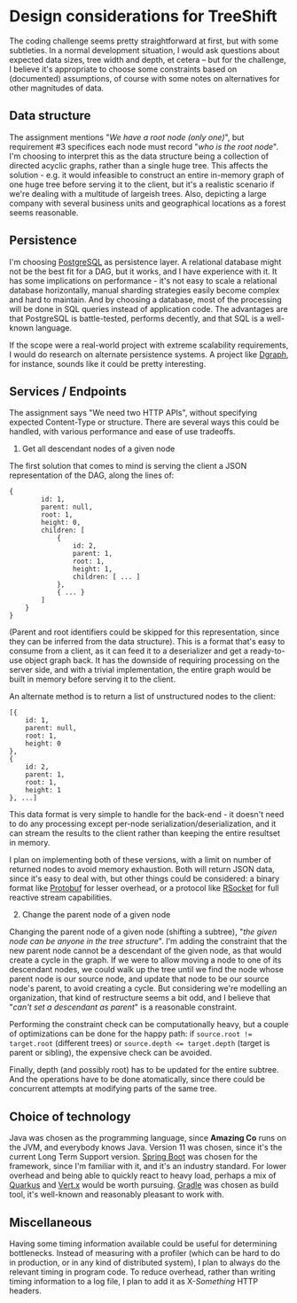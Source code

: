 # Design considerations for TreeShift

The coding challenge seems pretty straightforward at first, but with some subtleties. In a normal development
situation, I would ask questions about expected data sizes, tree width and depth, et cetera – but for the
challenge, I believe it's appropriate to choose some constraints based on (documented) assumptions, of course
with some notes on alternatives for other magnitudes of data.

## Data structure

The assignment mentions "*We have a root node (only one)*", but requirement #3 specifices each node must
record "*who is the root node*". I'm choosing to interpret this as the data structure being a collection of
directed acyclic graphs, rather than a single huge tree. This affects the solution - e.g. it would infeasible
to construct an entire in-memory graph of one huge tree before serving it to the client, but it's a realistic
scenario if we're dealing with a multitude of largeish trees. Also, depicting a large company with several
business units and geographical locations as a forest seems reasonable.

## Persistence

I'm choosing [PostgreSQL](https://spring.io/projects/spring-boot) as persistence layer. A relational database
might not be the best fit for a DAG, but it works, and I have experience with it. It has some implications on
performance - it's not easy to scale a relational database horizontally, manual sharding strategies easily
become complex and hard to maintain. And by choosing a database, most of the processing will be done in SQL
queries instead of application code. The advantages are that PostgreSQL is battle-tested, performs decently,
and that SQL is a well-known language.

If the scope were a real-world project with extreme scalability requirements, I would do research on alternate
persistence systems. A project like [Dgraph](https://dgraph.io/), for instance, sounds like it could be pretty
interesting.

## Services / Endpoints

The assignment says "We need two HTTP APIs", without specifying expected Content-Type or structure. There are
several ways this could be handled, with various performance and ease of use tradeoffs.

1. Get all descendant nodes of a given node

The first solution that comes to mind is serving the client a JSON representation of the DAG, along the lines
of:
```
{
		id: 1,
		parent: null,
		root: 1,
		height: 0,
		children: [
			{
				id: 2,
				parent: 1,
				root: 1,
				height: 1,
				children: [ ... ]
			},
			{ ... }
		]
	}
}
```
(Parent and root identifiers could be skipped for this representation, since they can be inferred from the
data structure). This is a format that's easy to consume from a client, as it can feed it to a deserializer
and get a ready-to-use object graph back. It has the downside of requiring processing on the server side, and
with a trivial implementation, the entire graph would be built in memory before serving it to the client.

An alternate method is to return a list of unstructured nodes to the client:
```
[{
	id: 1,
	parent: null,
	root: 1,
	height: 0
},
{
	id: 2,
	parent: 1,
	root: 1,
	height: 1
}, ...]
```

This data format is very simple to handle for the back-end - it doesn't need to do any processing except
per-node serialization/deserialization, and it can stream the results to the client rather than keeping the
entire resultset in memory. 

I plan on implementing both of these versions, with a limit on number of returned nodes to avoid memory
exhaustion. Both will return JSON data, since it's easy to deal with, but other things could be considered:
a binary format like [Protobuf](https://developers.google.com/protocol-buffers) for lesser overhead, or a
protocol like [RSocket](http://rsocket.io/) for full reactive stream capabilities.

2. Change the parent node of a given node

Changing the parent node of a given node (shifting a subtree), "*the given node can be anyone in the tree
structure*". I'm adding the constraint that the new parent node cannot be a descendant of the given node, as
that would create a cycle in the graph. If we were to allow moving a node to one of its descendant nodes,
we could walk up the tree until we find the node whose parent node is our source node, and update that node to
be our source node's parent, to avoid creating a cycle. But considering we're modelling an organization, that
kind of restructure seems a bit odd, and I believe that "*can't set a descendant as parent*" is a reasonable
constraint.

Performing the constraint check can be computationally heavy, but a couple of optimizations can be done for
the happy path: if `source.root != target.root` (different trees) or `source.depth <= target.depth` (target is
parent or sibling), the expensive check can be avoided.

Finally, depth (and possibly root) has to be updated for the entire subtree. And the operations have to be
done atomatically, since there could be concurrent attempts at modifying parts of the same tree.

## Choice of technology

Java was chosen as the programming language, since **Amazing Co** runs on the JVM, and everybody knows Java.
Version 11 was chosen, since it's the current Long Term Support version.
[Spring Boot](https://spring.io/projects/spring-boot) was chosen for the framework, since I'm familiar with it,
and it's an industry standard. For lower overhead and being able to quickly react to heavy load, perhaps a
mix of [Quarkus](https://quarkus.io) and [Vert.x](https://vertx.io/) would be worth pursuing.
[Gradle](https://gradle.org/) was chosen as build tool, it's well-known and reasonably pleasant to work with.

## Miscellaneous

Having some timing information available could be useful for determining bottlenecks. Instead of measuring
with a profiler (which can be hard to do in production, or in any kind of distributed system), I plan to
always do the relevant timing in program code. To reduce overhead, rather than writing timing information to
a log file, I plan to add it as X-*Something* HTTP headers.
